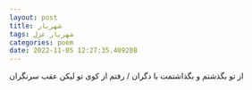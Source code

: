```yaml
---
layout: post
title: شهریار
tags: شهریار غزل
categories: poem
date: 2022-11-05 12:27:35.409208
---
```


از تو بگذشتم و بگذاشتمت با دگران / رفتم از کوی تو لیکن عقب سرنگران